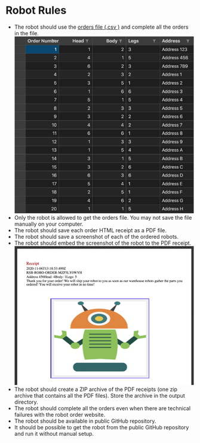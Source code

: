 # Robot Rules
- The robot should use the [orders file (.csv )](https://robotsparebinindustries.com/orders.csv) and complete all the orders in the file.
![Orders CSV](docs/orders-csv.png)
- Only the robot is allowed to get the orders file. You may not save the file manually on your computer.
- The robot should save each order HTML receipt as a PDF file.
- The robot should save a screenshot of each of the ordered robots.
- The robot should embed the screenshot of the robot to the PDF receipt.
![Receipt PDF](docs/receipt-pdf.png)
- The robot should create a ZIP archive of the PDF receipts (one zip archive that contains all the PDF files). Store the archive in the output directory.
- The robot should complete all the orders even when there are technical failures with the robot order website.
- The robot should be available in public GitHub repository.
- It should be possible to get the robot from the public GitHub repository and run it without manual setup.
